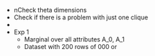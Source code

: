 - nCheck theta dimensions
- Check if there is a problem with just one clique
-
- Exp 1
	- Marginal over all attributes A_0, A_1
	- Dataset with 200 rows of 000 or
